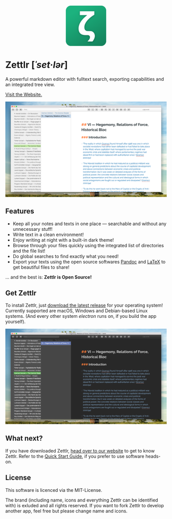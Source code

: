 <p align="center">
    <img src="https://github.com/Zettlr/Zettlr/raw/master/resources/icons/png/512x512.png" alt="Zettlr Logo‚" width="25%" height="25%" />
</p>

# Zettlr [_ˈset·lər_]

A powerful markdown editor with fulltext search, exporting capabilities and an integrated tree view.

[Visit the Website.](https://zettlr.com/)

![The central window of Zettlr](/resources/screenshots/zettlr_view.png)

## Features

* Keep all your notes and texts in one place — searchable and without any unnecessary stuff!
* Write text in a clean environment!
* Enjoy writing at night with a built-in dark theme!
* Browse through your files quickly using the integrated list of directories and the file list!
* Do global searches to find exactly what you need!
* Export your texts using the open source softwares [Pandoc](https://pandoc.org/) and [LaTeX](https://www.latex-project.org/) to get beautiful files to share!

… and the best is: **Zettlr is Open Source!**

## Get Zettlr

To install Zettlr, just [download the latest release](https://github.com/Zettlr/Zettlr/releases/latest) for your operating system! Currently supported are macOS, Windows and Debian-based Linux systems. (And every other system _electron_ runs on, if you build the app yourself).

![The central window of Zettlr in its dark version](/resources/screenshots/zettlr_view_dark.png)

## What next?

If you have downloaded Zettlr, [head over to our website](https://zettlr.com/docs) to get to know Zettlr. Refer to the [Quick Start Guide](https://zettlr.com/docs/quick-start), if you prefer to use software heads-on.

## License

This software is licenced via the MIT-License.

The brand (including name, icons and everything Zettlr can be identified with) is exluded and all rights reserved. If you want to fork Zettlr to develop another app, feel free but please change name and icons.
